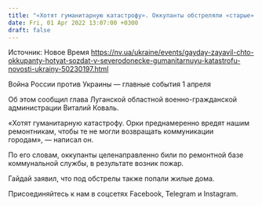 ```yaml
---
title: "«Хотят гуманитарную катастрофу». Оккупанты обстреляли «старые» районы Северодонецка, бьют по ремонтной базе коммунальной службы — ОГА"
date: Fri, 01 Apr 2022 13:07:00 +0300
draft: false
---
```

Источник: Новое Время https://nv.ua/ukraine/events/gayday-zayavil-chto-okkupanty-hotyat-sozdat-v-severodonecke-gumanitarnuyu-katastrofu-novosti-ukrainy-50230197.html


 Война России против Украины — главные события 1 апреля

Об этом сообщил глава Луганской областной военно-гражданской администрации Виталий Коваль.

«Хотят гуманитарную катастрофу. Орки преднамеренно вредят нашим ремонтникам, чтобы те не могли возвращать коммуникации городам», — написал он.

По его словам, оккупанты целенаправленно били по ремонтной базе коммунальной службы, в результате возник пожар.

Гайдай заявил, что под обстрелы также попали жилые дома.

Присоединяйтесь к нам в соцсетях Facebook, Telegram и Instagram.

